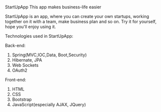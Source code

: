 StartUpApp
This app makes business-life easier

StartUpApp is an app, where you can create your own startups, working together on it with a team, make business plan and so on. Try it for yourself, hope you'll enjoy using it.

Technologies used in StartUpApp: 

Back-end:

1)  Spring(MVC,IOC,Data, Boot,Security)
2)  Hibernate, JPA
3)  Web Sockets
4)  OAuth2

Front-end:

1)  HTML
2)  CSS
3)  Bootstrap
4)  JavaScript(especially AJAX, JQuery)
